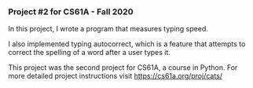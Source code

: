 ### Project #2 for CS61A - Fall 2020

In this project, I wrote a program that measures typing speed. 

I also implemented typing autocorrect, which is a feature that attempts to correct the spelling of a word after a user types it. 

This project was the second project for CS61A, a course in Python. For more detailed project instructions visit https://cs61a.org/proj/cats/

